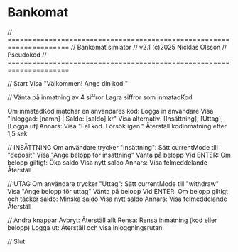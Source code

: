 # Bankomat
// =====================================================================
// Bankomat simlator
// v2.1 (c)2025 Nicklas Olsson
// Pseudokod
// =====================================================================

// Start
Visa "Välkommen! Ange din kod:"

// Vänta på inmatning av 4 siffror
Lagra siffror som inmatadKod

Om inmatadKod matchar en användares kod:
    Logga in användare
    Visa "Inloggad: [namn] | Saldo: [saldo] kr"
    Visa alternativ: [Insättning], [Uttag], [Logga ut]
Annars:
    Visa "Fel kod. Försök igen."
    Återställ kodinmatning efter 1,5 sek

// INSÄTTNING
Om användare trycker "Insättning":
    Sätt currentMode till "deposit"
    Visa "Ange belopp för insättning"
    Vänta på belopp
    Vid ENTER:
        Om belopp giltigt:
            Öka saldo
            Visa nytt saldo
        Annars:
            Visa felmeddelande
    Återställ

// UTAG
Om användare trycker "Uttag":
    Sätt currentMode till "withdraw"
    Visa "Ange belopp för uttag"
    Vänta på belopp
    Vid ENTER:
        Om belopp giltigt och täcker saldo:
            Minska saldo
            Visa nytt saldo
        Annars:
            Visa felmeddelande
    Återställ

// Andra knappar
Avbryt: Återställ allt
Rensa: Rensa inmatning (kod eller belopp)
Logga ut: Återställ och visa inloggningsrutan

// Slut
